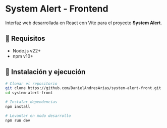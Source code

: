 # System Alert - Frontend

Interfaz web desarrollada en React con Vite para el proyecto **System Alert**.

## 🔧 Requisitos

- Node.js v22+
- npm v10+

## 🚀 Instalación y ejecución

```bash
# Clonar el repositorio
git clone https://github.com/DanielAndresArias/system-alert-front.git
cd system-alert-front

# Instalar dependencias
npm install

# Levantar en modo desarrollo
npm run dev